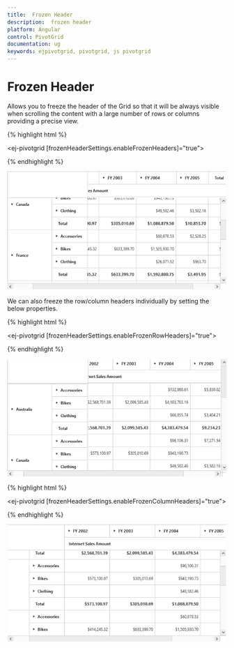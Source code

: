 ```yaml
---
title:  Frozen Header
description:  frozen header
platform: Angular
control: PivotGrid
documentation: ug
keywords: ejpivotgrid, pivotgrid, js pivotgrid
---
```


# Frozen Header

Allows you to freeze the header of the Grid so that it will be always visible when scrolling the content with a large number of rows or columns providing a precise view.

{% highlight html %}

<ej-pivotgrid [frozenHeaderSettings.enableFrozenHeaders]="true">
</ej-pivotgrid>

{% endhighlight %}

![](FrozenHeader_images/row_col_freeze.png)

We can also freeze the row/column headers individually by setting the below properties.

{% highlight html %}

<ej-pivotgrid [frozenHeaderSettings.enableFrozenRowHeaders]="true">
</ej-pivotgrid>

{% endhighlight %}

![](FrozenHeader_images/row_freeze.png)

{% highlight html %}

<ej-pivotgrid [frozenHeaderSettings.enableFrozenColumnHeaders]="true">
</ej-pivotgrid>

{% endhighlight %}

![](FrozenHeader_images/col_freeze.png)